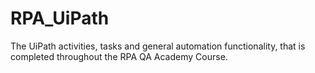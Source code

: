 # RPA_UiPath
The UiPath activities, tasks and general automation functionality, that is completed throughout the RPA QA Academy Course. 
